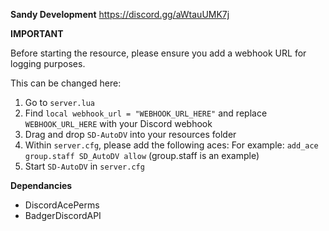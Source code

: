 **Sandy Development**
https://discord.gg/aWtauUMK7j


**IMPORTANT**

Before starting the resource, please ensure you add a webhook URL for logging purposes.

This can be changed here:

1. Go to `server.lua`
2. Find `local webhook_url = "WEBHOOK_URL_HERE"` and replace `WEBHOOK_URL_HERE` with your Discord webhook
3. Drag and drop `SD-AutoDV` into your resources folder
4. Within `server.cfg`, please add the following aces:
  For example: `add_ace group.staff SD_AutoDV allow`
  (group.staff is an example)
5. Start `SD-AutoDV` in `server.cfg`


**Dependancies**

  - DiscordAcePerms
  - BadgerDiscordAPI
